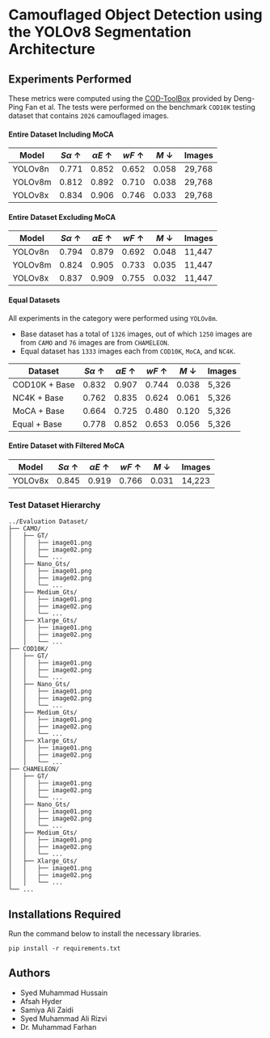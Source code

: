 # Camouflaged Object Detection using the YOLOv8 Segmentation Architecture

## Experiments Performed

These metrics were computed using the [COD-ToolBox](https://github.com/DengPingFan/CODToolbox) provided by Deng-Ping Fan et al. The tests were performed on the benchmark ``COD10K`` testing dataset that contains ``2026`` camouflaged images. 

#### Entire Dataset Including MoCA

| Model | $S\alpha$ &#8593; | $\alpha E$ &#8593; | $wF$ &#8593; | $M$ &#8595; | Images |
| --- | --- | --- | --- | --- | --- |
| YOLOv8n | 0.771 | 0.852 | 0.652 | 0.058 | 29,768 |
| YOLOv8m | 0.812 | 0.892 | 0.710 | 0.038 | 29,768 |
| YOLOv8x | 0.834 | 0.906 | 0.746 | 0.033 | 29,768 |

#### Entire Dataset Excluding MoCA

| Model | $S\alpha$ &#8593; | $\alpha E$ &#8593; | $wF$ &#8593; | $M$ &#8595; | Images |
| --- | --- | --- | --- | --- | --- |
| YOLOv8n | 0.794 | 0.879 | 0.692 | 0.048 | 11,447 |
| YOLOv8m | 0.824 | 0.905 | 0.733 | 0.035 | 11,447 |
| YOLOv8x | 0.837 | 0.909 | 0.755 | 0.032 | 11,447 |

#### Equal Datasets
All experiments in the category were performed using ``YOLOv8m``.

- Base dataset has a total of ``1326`` images, out of which ``1250`` images are from ``CAMO`` and ``76`` images are from ``CHAMELEON``.
- Equal dataset has ``1333`` images each from ``COD10K``, ``MoCA``, and ``NC4K``.

| Dataset | $S\alpha$ &#8593; | $\alpha E$ &#8593; | $wF$ &#8593; | $M$ &#8595; | Images |
| --- | --- | --- | --- | --- | --- |
| COD10K + Base | 0.832 | 0.907 | 0.744 | 0.038 | 5,326 |
| NC4K + Base | 0.762 | 0.835 | 0.624 | 0.061 | 5,326 |
| MoCA + Base | 0.664 | 0.725 | 0.480 | 0.120 | 5,326 |
| Equal + Base| 0.778 | 0.852 | 0.653 | 0.056 | 5,326 |

#### Entire Dataset with Filtered MoCA

| Model | $S\alpha$ &#8593; | $\alpha E$ &#8593; | $wF$ &#8593; | $M$ &#8595; | Images |
| --- | --- | --- | --- | --- | --- |
| YOLOv8x | 0.845 | 0.919 | 0.766 | 0.031 | 14,223 |


### Test Dataset Hierarchy

```
../Evaluation Dataset/   
├── CAMO/           
│   ├── GT/
│   │   ├── image01.png
│   │   ├── image02.png
│   │   └── ...
│   ├── Nano_Gts/        
│   │   ├── image01.png
│   │   ├── image02.png
│   │   └── ...
│   ├── Medium_Gts/        
│   │   ├── image01.png
│   │   ├── image02.png
│   │   └── ...
│   ├── Xlarge_Gts/        
│   │   ├── image01.png
│   │   ├── image02.png
│   │   └── ...
├── COD10K/ 
│   ├── GT/
│   │   ├── image01.png
│   │   ├── image02.png
│   │   └── ...
│   ├── Nano_Gts/        
│   │   ├── image01.png
│   │   ├── image02.png
│   │   └── ...
│   ├── Medium_Gts/        
│   │   ├── image01.png
│   │   ├── image02.png
│   │   └── ...
│   ├── Xlarge_Gts/        
│   │   ├── image01.png
│   │   ├── image02.png
│   │   └── ...
├── CHAMELEON/ 
│   ├── GT/
│   │   ├── image01.png
│   │   ├── image02.png
│   │   └── ...
│   ├── Nano_Gts/        
│   │   ├── image01.png
│   │   ├── image02.png
│   │   └── ...
│   ├── Medium_Gts/        
│   │   ├── image01.png
│   │   ├── image02.png
│   │   └── ...
│   ├── Xlarge_Gts/        
│   │   ├── image01.png
│   │   ├── image02.png
│   │   └── ...
└── ...
```

## Installations Required
Run the command below to install the necessary libraries.
```
pip install -r requirements.txt
```

## Authors
- Syed Muhammad Hussain
- Afsah Hyder
- Samiya Ali Zaidi
- Syed Muhammad Ali Rizvi
- Dr. Muhammad Farhan
